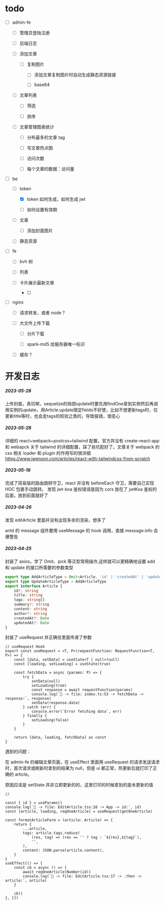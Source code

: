 # **todo**

- [ ] admin-fe

  - [ ] 管理员登陆注册

  - [ ] 后端日志

  - [ ] 添加文章

    - [ ] 复制图片

      - [ ] 添加文章复制图片时自动生成静态资源链接

      - [ ] base64

  - [ ] 文章列表

    - [ ] 筛选

    - [ ] 排序

  - [ ] 文章管理图表统计

    - [ ] 分布最多的文章 tag

    - [ ] 写文章热点图

    - [ ] 访问次数

    - [ ] 每个文章的数据：访问量

- [ ] be

  - [ ] token

    - [x] token 如何生成，如何生成 jwt

    - [ ] 如何设置有效期

  - [ ] 文章

    - [ ] 添加封面图片

  - [ ] 静态资源

- [ ] fe

  - [ ] bvh 树

  - [ ] 列表

  - [ ] 卡片展示最新文章

    - [ ]

- [ ] nginx

  - [ ] 请求转发，或者 node？

  - [ ] 大文件上传下载

    - [ ] 分片下载

    - [ ] spark-md5 给服务器唯一标识

  - [ ] 缓存？

# 开发日志

##### 2023-05-28
上传封面，真坑啊，sequelize的局部update时要先用findOne拿到实例然后再调用实例的update，用Article.update限定fields不好使，比如不想更新tags时，仅更新title等时，也会走tags的校验之类的，导致报错，很恶心

##### 2023-05-28

详细的 react+webpack+postcss+tailwind 配置，官方并没有 create-react-app 和 webapck 关于 tailwind 的详细配置，踩了些坑配好了。文章关于 webpack 的 css 相关 loader 和 plugin 的作用写的很详细
https://www.iwenson.com/articles/react-with-tailwindcss-from-scratch

##### 2023-05-16

完成了简易版的路由跳转守卫，react 并没有 beforeEach 守卫，需要自己实现 HOC 包裹手动跳转。
发现 jwt-koa 鉴权错误是因为 cors 放在了 jwtKoa 鉴权的后面，放到前面就好了

##### 2023-04-26

发现 editArticle 里面并没有出现多余的渲染，想多了

antd 的 message 组件要用 useMessage 的 hook 调用，直接 message.info 会爆警告

##### 2023-04-25

封装了 axios，学了 Omit、pick 等泛型常用操作,这样就可以更精确地设置 add 和 update 的接口所需要的参数类型

```ts
export type AddArticleType = Omit<Article, 'id' | 'createdAt' | 'updatedAt'>
export type UpdateArticleType = AddArticleType
export interface Article {
	id?: string
	title: string
	tags: string[]
	summary?: string
	content: string
	author?: string
	createdAt?: Date
	updatedAt?: Date
}
```

封装了 useRequest 并正确往里面传递了参数

```tsx
// useRequest Hook
export const useRequest = <T, P>(requestFunction: RequestFunction<T, P>) => {
	const [data, setData] = useState<T | null>(null)
	const [loading, setLoading] = useState(true)

	const fetchData = async (params: P) => {
		try {
			setData(null)
			setLoading(true)
			const response = await requestFunction(params)
			console.log(`🚀 -> file: index.ts:53 -> fetchData -> response:`, response)
			setData(response.data)
		} catch (err) {
			console.error(`Error fetching data`, err)
		} finally {
			setLoading(false)
		}
	}

	return [data, loading, fetchData] as const
}
```

遇到的问题：

在 admin-fe 的编辑文章页面，在 useEffect 里面用 useRequest 的请求发送请求时，首次请求或刷新时拿到的结果为 null，但是 ui 都正常，热更新后就打印了正确的 article。

原因应该是 setState 并非立即更新的的，这里打印的时候拿到的是未更新的值

```tsx
//

const { id } = useParams()
console.log(`🚀 -> file: EditArticle.tsx:10 -> App -> id:`, id)
const [article, loading, reqOneArticle] = useRequest(getOneArticle)

const formatArticleForm = (article: Article) => {
	return {
		...article,
		tags: article.tags.reduce(
			(res, tag) => (res == '' ? tag : `${res},${tag}`),
			'',
		),
		content: JSON.parse(article.content),
	}
}
useEffect(() => {
	const cb = async () => {
		await reqOneArticle(Number(id))
		console.log(`🚀 -> file: EditArticle.tsx:17 -> .then -> article:`, article)
	}

	cb()
}, [])
```
